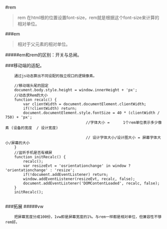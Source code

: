 #rem

>rem 在html根的位置设置font-size，rem就是根据这个font-size来计算的相对单位。


###em 
>相对于父元素的相对单位。


#####em和rem的区别：开关与总闸。


###移动端的适配。
```
	通过js动态算出不同设配的独立视口的逻辑像素。
	
	//移动端头尾的固定
	document.body.style.height = window.innerHeight + 'px';
	//动态求Rem的大小
	function recalc() {
		var clientWidth = document.documentElement.clientWidth;
		if(!clientWidth) return;
		document.documentElement.style.fontSize = 40 * (clientWidth / 750) + 'px';
									//字体大小 = 	  1个rem单位表示多少像素 (设备的宽度  / 设计宽度)  
									
									// 设计字体大小/设计图大小 = 屏幕字体大小/屏幕的大小
	}
	//监听手机是否有横屏
	function initRecalc() {
		recalc();
		var resizeEvt = 'osrientationchange' in window ? 'orientationchange' : 'resize';
		if(!document.addEventListener) return;
		window.addEventListener(resizeEvt, recalc, false);
		document.addEventListener('DOMContentLoaded', recalc, false);
	}
	initRecalc();


```

###拓展
#####vw
```
	把屏幕宽度分成100份，1vw即是屏幕宽度的1%。与rem一样都是相对单位，但兼容性不够rem好。
```